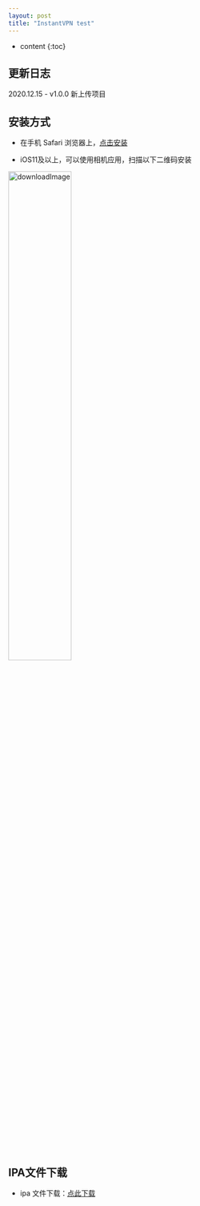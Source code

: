```yaml
---
layout: post
title: "InstantVPN test"
---
```


* content
{:toc}



## 更新日志

2020.12.15 - v1.0.0 新上传项目


## 安装方式

* 在手机 Safari 浏览器上，[点击安装](itms-services://?action=download-manifest&url=https://raw.githubusercontent.com/siginie/resources/main/InstantVPN/manifest.plist)

* iOS11及以上，可以使用相机应用，扫描以下二维码安装

<img alt="downloadImage" src="https://raw.githubusercontent.com/siginie/resources/main/InstantVPN/download.png" width="50%"/>


## IPA文件下载

* ipa 文件下载：[点此下载](https://raw.githubusercontent.com/siginie/resources/main/InstantVPN/instantvpn.ipa)
